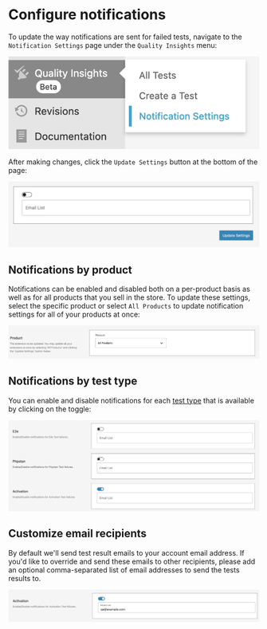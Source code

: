 # Configure notifications

To update the way notifications are sent for failed tests, navigate to the `Notification Settings` page under the `Quality Insights` menu:

![notification-settings-menu](_media/notification-settings-menu.png ':size=40%')

After making changes, click the `Update Settings` button at the bottom of the page:

![update-settings-button](_media/update-settings-button.png)

## Notifications by product

Notifications can be enabled and disabled both on a per-product basis as well as for all products that you sell in the store. To update these settings, select the specific product or select `All Products` to update notification settings for all of your products at once:

![notification-product-updates](_media/notification-product-updates.png)

## Notifications by test type

You can enable and disable notifications for each [test type](test-types.md) that is available by clicking on the toggle:

![test-notification-settings](_media/test-notification-settings.png)

## Customize email recipients

By default we'll send test result emails to your account email address. If you'd like to override and send these emails to other recipients, please add an optional comma-separated list of email addresses to send the tests results to.

![custom-email-list](_media/custom-email-list.png)